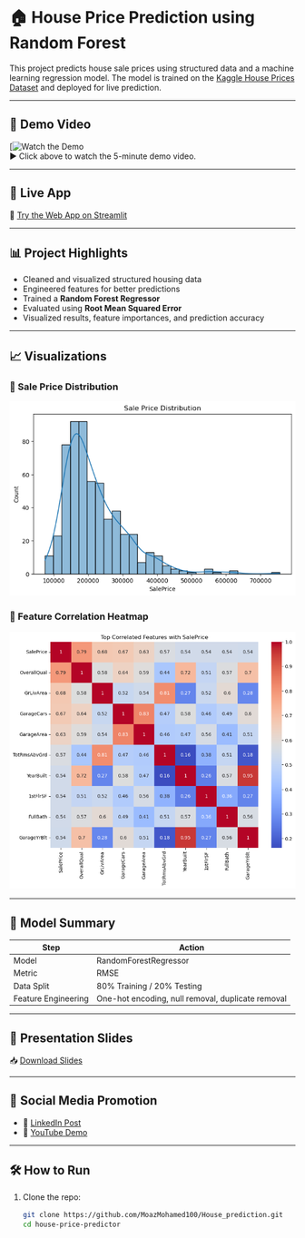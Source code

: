 # 🏠 House Price Prediction using Random Forest

This project predicts house sale prices using structured data and a machine learning regression model. The model is trained on the [Kaggle House Prices Dataset](https://www.kaggle.com/competitions/house-prices-advanced-regression-techniques/overview) and deployed for live prediction.

---

## 🎥 Demo Video

[![Watch the Demo](https://youtu.be/-nLNFz8xcP0)  
▶️ Click above to watch the 5-minute demo video.

---

## 🚀 Live App

🔗 [Try the Web App on Streamlit](https://houseprediction-id9cwetbowd8blausjihe8.streamlit.app)

---

## 📊 Project Highlights

- Cleaned and visualized structured housing data
- Engineered features for better predictions
- Trained a **Random Forest Regressor**
- Evaluated using **Root Mean Squared Error**
- Visualized results, feature importances, and prediction accuracy

---

## 📈 Visualizations

### 🔹 Sale Price Distribution
![Sale Price Distribution](output.png)

### 🔹 Feature Correlation Heatmap
![Heatmap](output1.png)

---

## 🧠 Model Summary

| Step                 | Action                      |
|----------------------|------------------------------|
| Model                | RandomForestRegressor        |
| Metric               | RMSE                         |
| Data Split           | 80% Training / 20% Testing   |
| Feature Engineering  | One-hot encoding, null removal, duplicate removal |

---

## 📄 Presentation Slides

📥 [Download Slides ](House_Price_Prediction_Presentation.pptx)

---

## 🔗 Social Media Promotion

- 🔹 [LinkedIn Post](https://www.linkedin.com/in/your-profile/)
- 🔹 [YouTube Demo](https://youtu.be/-nLNFz8xcP0)
---

## 🛠 How to Run

1. Clone the repo:
   ```bash
   git clone https://github.com/MoazMohamed100/House_prediction.git
   cd house-price-predictor
